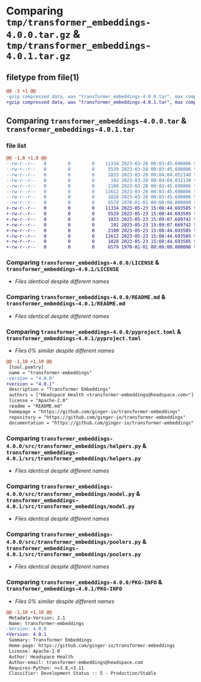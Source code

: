 # Comparing `tmp/transformer_embeddings-4.0.0.tar.gz` & `tmp/transformer_embeddings-4.0.1.tar.gz`

## filetype from file(1)

```diff
@@ -1 +1 @@
-gzip compressed data, was "transformer_embeddings-4.0.0.tar", max compression
+gzip compressed data, was "transformer_embeddings-4.0.1.tar", max compression
```

## Comparing `transformer_embeddings-4.0.0.tar` & `transformer_embeddings-4.0.1.tar`

### file list

```diff
@@ -1,8 +1,8 @@
--rw-r--r--   0        0        0    11334 2023-03-28 00:03:45.690806 transformer_embeddings-4.0.0/LICENSE
--rw-r--r--   0        0        0     5529 2023-03-28 00:03:45.690806 transformer_embeddings-4.0.0/README.md
--rw-r--r--   0        0        0     1833 2023-03-28 00:04:04.052140 transformer_embeddings-4.0.0/pyproject.toml
--rw-r--r--   0        0        0      192 2023-03-28 00:04:04.032138 transformer_embeddings-4.0.0/src/transformer_embeddings/__init__.py
--rw-r--r--   0        0        0     2100 2023-03-28 00:03:45.690806 transformer_embeddings-4.0.0/src/transformer_embeddings/helpers.py
--rw-r--r--   0        0        0    11612 2023-03-28 00:03:45.690806 transformer_embeddings-4.0.0/src/transformer_embeddings/model.py
--rw-r--r--   0        0        0     1828 2023-03-28 00:03:45.690806 transformer_embeddings-4.0.0/src/transformer_embeddings/poolers.py
--rw-r--r--   0        0        0     6579 1970-01-01 00:00:00.000000 transformer_embeddings-4.0.0/PKG-INFO
+-rw-r--r--   0        0        0    11334 2023-05-23 15:08:44.693585 transformer_embeddings-4.0.1/LICENSE
+-rw-r--r--   0        0        0     5529 2023-05-23 15:08:44.693585 transformer_embeddings-4.0.1/README.md
+-rw-r--r--   0        0        0     1833 2023-05-23 15:09:07.689742 transformer_embeddings-4.0.1/pyproject.toml
+-rw-r--r--   0        0        0      192 2023-05-23 15:09:07.669742 transformer_embeddings-4.0.1/src/transformer_embeddings/__init__.py
+-rw-r--r--   0        0        0     2100 2023-05-23 15:08:44.693585 transformer_embeddings-4.0.1/src/transformer_embeddings/helpers.py
+-rw-r--r--   0        0        0    11612 2023-05-23 15:08:44.693585 transformer_embeddings-4.0.1/src/transformer_embeddings/model.py
+-rw-r--r--   0        0        0     1828 2023-05-23 15:08:44.693585 transformer_embeddings-4.0.1/src/transformer_embeddings/poolers.py
+-rw-r--r--   0        0        0     6579 1970-01-01 00:00:00.000000 transformer_embeddings-4.0.1/PKG-INFO
```

### Comparing `transformer_embeddings-4.0.0/LICENSE` & `transformer_embeddings-4.0.1/LICENSE`

 * *Files identical despite different names*

### Comparing `transformer_embeddings-4.0.0/README.md` & `transformer_embeddings-4.0.1/README.md`

 * *Files identical despite different names*

### Comparing `transformer_embeddings-4.0.0/pyproject.toml` & `transformer_embeddings-4.0.1/pyproject.toml`

 * *Files 0% similar despite different names*

```diff
@@ -1,10 +1,10 @@
 [tool.poetry]
 name = "transformer-embeddings"
-version = "4.0.0"
+version = "4.0.1"
 description = "Transformer Embeddings"
 authors = ["Headspace Health <transformer-embeddings@headspace.com>"]
 license = "Apache-2.0"
 readme = "README.md"
 homepage = "https://github.com/ginger-io/transformer-embeddings"
 repository = "https://github.com/ginger-io/transformer-embeddings"
 documentation = "https://github.com/ginger-io/transformer-embeddings"
```

### Comparing `transformer_embeddings-4.0.0/src/transformer_embeddings/helpers.py` & `transformer_embeddings-4.0.1/src/transformer_embeddings/helpers.py`

 * *Files identical despite different names*

### Comparing `transformer_embeddings-4.0.0/src/transformer_embeddings/model.py` & `transformer_embeddings-4.0.1/src/transformer_embeddings/model.py`

 * *Files identical despite different names*

### Comparing `transformer_embeddings-4.0.0/src/transformer_embeddings/poolers.py` & `transformer_embeddings-4.0.1/src/transformer_embeddings/poolers.py`

 * *Files identical despite different names*

### Comparing `transformer_embeddings-4.0.0/PKG-INFO` & `transformer_embeddings-4.0.1/PKG-INFO`

 * *Files 0% similar despite different names*

```diff
@@ -1,10 +1,10 @@
 Metadata-Version: 2.1
 Name: transformer-embeddings
-Version: 4.0.0
+Version: 4.0.1
 Summary: Transformer Embeddings
 Home-page: https://github.com/ginger-io/transformer-embeddings
 License: Apache-2.0
 Author: Headspace Health
 Author-email: transformer-embeddings@headspace.com
 Requires-Python: >=3.8,<3.11
 Classifier: Development Status :: 5 - Production/Stable
```

